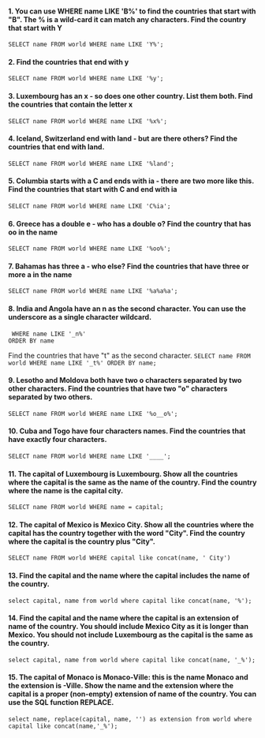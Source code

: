 #### 1. You can use WHERE name LIKE 'B%' to find the countries that start with "B". The % is a wild-card it can match any characters. Find the country that start with Y
`SELECT name FROM world WHERE name LIKE 'Y%';`

#### 2. Find the countries that end with y
`SELECT name FROM world WHERE name LIKE '%y';`

#### 3. Luxembourg has an x - so does one other country. List them both. Find the countries that contain the letter x
`SELECT name FROM world WHERE name LIKE '%x%';`

#### 4. Iceland, Switzerland end with land - but are there others? Find the countries that end with land.
`SELECT name FROM world WHERE name LIKE '%land';`

#### 5. Columbia starts with a C and ends with ia - there are two more like this. Find the countries that start with C and end with ia
`SELECT name FROM world WHERE name LIKE 'C%ia';`

#### 6. Greece has a double e - who has a double o? Find the country that has oo in the name
`SELECT name FROM world WHERE name LIKE '%oo%';`

#### 7. Bahamas has three a - who else? Find the countries that have three or more a in the name
`SELECT name FROM world WHERE name LIKE '%a%a%a';`

#### 8. India and Angola have an n as the second character. You can use the underscore as a single character wildcard.
```SELECT name FROM world
 WHERE name LIKE '_n%'
ORDER BY name
```
Find the countries that have "t" as the second character.
`SELECT name FROM world WHERE name LIKE '_t%' ORDER BY name;`

#### 9. Lesotho and Moldova both have two o characters separated by two other characters. Find the countries that have two "o" characters separated by two others.
`SELECT name FROM world WHERE name LIKE '%o__o%';`

#### 10. Cuba and Togo have four characters names. Find the countries that have exactly four characters.
`SELECT name FROM world WHERE name LIKE '____';`

#### 11. The capital of Luxembourg is Luxembourg. Show all the countries where the capital is the same as the name of the country. Find the country where the name is the capital city.
`SELECT name FROM world WHERE name = capital;`

#### 12. The capital of Mexico is Mexico City. Show all the countries where the capital has the country together with the word "City". Find the country where the capital is the country plus "City".
`SELECT name FROM world WHERE capital like concat(name, ' City')`

#### 13. Find the capital and the name where the capital includes the name of the country.
`select capital, name from world where capital like concat(name, '%');`

#### 14. Find the capital and the name where the capital is an extension of name of the country. You should include Mexico City as it is longer than Mexico. You should not include Luxembourg as the capital is the same as the country.
`select capital, name from world where capital like concat(name, '_%');`

#### 15. The capital of Monaco is Monaco-Ville: this is the name Monaco and the extension is -Ville. Show the name and the extension where the capital is a proper (non-empty) extension of name of the country. You can use the SQL function REPLACE.
`select name, replace(capital, name, '') as extension from world where capital like concat(name,'_%');`
